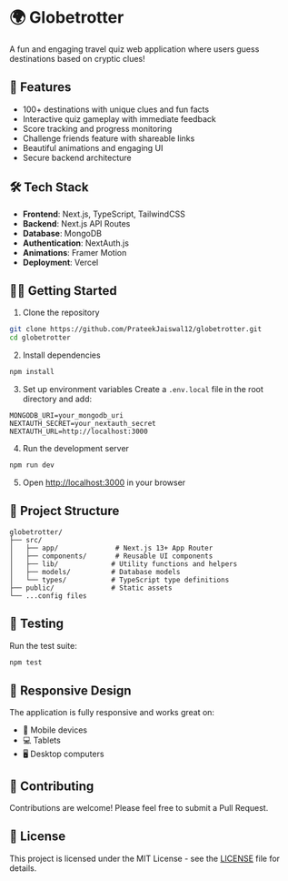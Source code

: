 # 🌍 Globetrotter

A fun and engaging travel quiz web application where users guess destinations based on cryptic clues!

## 🚀 Features

- 100+ destinations with unique clues and fun facts
- Interactive quiz gameplay with immediate feedback
- Score tracking and progress monitoring
- Challenge friends feature with shareable links
- Beautiful animations and engaging UI
- Secure backend architecture

## 🛠️ Tech Stack

- **Frontend**: Next.js, TypeScript, TailwindCSS
- **Backend**: Next.js API Routes
- **Database**: MongoDB
- **Authentication**: NextAuth.js
- **Animations**: Framer Motion
- **Deployment**: Vercel

## 🏃‍♂️ Getting Started

1. Clone the repository
```bash
git clone https://github.com/PrateekJaiswal12/globetrotter.git
cd globetrotter
```

2. Install dependencies
```bash
npm install
```

3. Set up environment variables
Create a `.env.local` file in the root directory and add:
```
MONGODB_URI=your_mongodb_uri
NEXTAUTH_SECRET=your_nextauth_secret
NEXTAUTH_URL=http://localhost:3000
```

4. Run the development server
```bash
npm run dev
```

5. Open [http://localhost:3000](http://localhost:3000) in your browser

## 📝 Project Structure

```
globetrotter/
├── src/
│   ├── app/              # Next.js 13+ App Router
│   ├── components/       # Reusable UI components
│   ├── lib/             # Utility functions and helpers
│   ├── models/          # Database models
│   └── types/           # TypeScript type definitions
├── public/              # Static assets
└── ...config files
```

## 🧪 Testing

Run the test suite:
```bash
npm test
```

## 📱 Responsive Design

The application is fully responsive and works great on:
- 📱 Mobile devices
- 💻 Tablets
- 🖥️ Desktop computers

## 🤝 Contributing

Contributions are welcome! Please feel free to submit a Pull Request.

## 📄 License

This project is licensed under the MIT License - see the [LICENSE](LICENSE) file for details. 